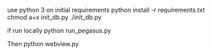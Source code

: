 use python 3
on
initial requirements
    python install -r requirements.txt
    chmod a+x init_db.py
    ./init_db.py

if run locally
    python run_pegasus.py

Then
python webview.py